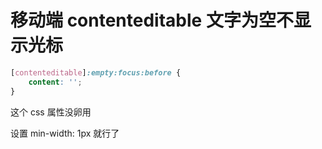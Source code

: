 # 移动端 contenteditable 文字为空不显示光标

```css
[contenteditable]:empty:focus:before {
    content: '';
}
```

<!-- 这个 css 属性对 iOS 较大的 dom 有效果，但是 Android 和 iOS 较小的都没有效果 -->
这个 css 属性没卵用

设置 min-width: 1px 就行了
